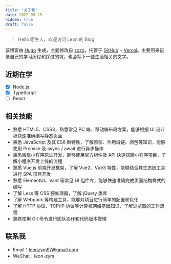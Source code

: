 ```yaml
---
title: "关于我"
date: 2022-09-25
hidden: true
draft: false
---
```


> Hello 陌生人，欢迎访问 Leon 的 Blog

该博客由 [Hugo](https://gohugo.io/) 生成，主题修改自 [zozo](https://github.com/varkai/hugo-theme-zozo/)，托管于 [GitHub](https://github.com/) + [Vercel](https://vercel.com/)。主要用来记录自己的学习历程和踩过的坑，也会写下一些生活相关的文字。

## 近期在学

- [x] Node.js
- [x] TypeScript
- [ ] React

## 相关技能

- 熟悉 HTML5、CSS3，熟悉常见 PC 端、移动端布局方案，能够根据 UI 设计稿快速准确编写静态页面
- 熟悉 JavaScript 及其 ES6 新特性，了解原型、作用域链、闭包等知识，能够使用 Promise 及 async / await 进行异步操作
- 熟悉微信小程序原生开发，能够使用官方组件及 API 快速搭建小程序项目，了解小程序开发上线的流程
- 熟悉 Vue.js 前端开发框架，了解 Vue2、Vue3 特性，能够结合其生态链工具进行 SPA 项目开发
- 熟悉 ElementUI、Vant 等常见 UI 组件库，能够快速准确完成页面结构样式的编写
- 了解 Less 等 CSS 预处理器，了解 jQuery 类库
- 了解 Webpack 等构建工具，能够对项目进行简单的配置和优化
- 了解 HTTP 协议、TCP/IP 协议等计算机网络基础知识，了解浏览器的工作流程
- 熟练使用 Git 命令进行团队协作和代码版本管理

## 联系我

- Email：[leonzym97@gmail.com](mailto:leonzym97@gmail.com)
- WeChat：leon-zym
